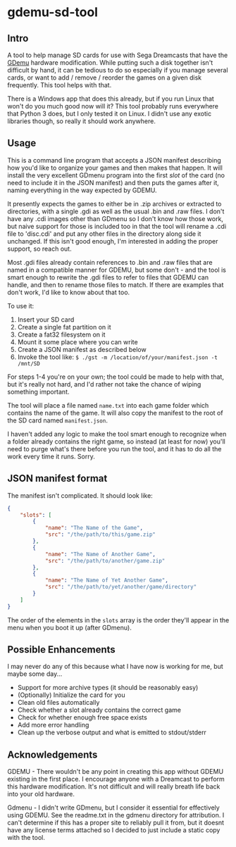 # gdemu-sd-tool

## Intro
A tool to help manage SD cards for use with Sega Dreamcasts that have the [GDemu](https://gdemu.wordpress.com/about/) hardware modification. While putting such a disk together isn't difficult by hand, it can be tedious to do so especially if you manage several cards, or want to add / remove / reorder the games on a given disk frequently. This tool helps with that.

There is a Windows app that does this already, but if you run Linux that won't do you much good now will it? This tool probably runs everywhere that Python 3 does, but I only tested it on Linux. I didn't use any exotic libraries though, so really it should work anywhere.

## Usage

This is a command line program that accepts a JSON manifest describing how you'd like to organize your games and then makes that happen. It will install the very excellent GDmenu program into the first _slot_ of the card (no need to include it in the JSON manifest) and then puts the games after it, naming everything in the way expected by GDEMU.

It presently expects the games to either be in .zip archives or extracted to directories, with a single .gdi as well as the usual .bin and .raw files. I don't have any .cdi images other than GDmenu so I don't know how those work, but naive support for those is included too in that the tool will rename a .cdi file to 'disc.cdi' and put any other files in the directory along side it unchanged. If this isn't good enough, I'm interested in adding the proper support, so reach out.

Most .gdi files already contain references to .bin and .raw files that are named in a compatible manner for GDEMU, but some don't - and the tool is smart enough to rewrite the .gdi files to refer to files that GDEMU can handle, and then to rename those files to match. If there are examples that don't work, I'd like to know about that too.

To use it:
1. Insert your SD card
2. Create a single fat partition on it
3. Create a fat32 filesystem on it
4. Mount it some place where you can write
5. Create a JSON manifest as described below
6. Invoke the tool like: `$ ./gst -m /location/of/your/manifest.json -t /mnt/SD`

For steps 1-4 you're on your own; the tool could be made to help with that, but it's really not hard, and I'd rather not take the chance of wiping something important.

The tool will place a file named `name.txt` into each game folder which contains the name of the game. It will also copy the manifest to the root of the SD card named `manifest.json`.

I haven't added any logic to make the tool smart enough to recognize when a folder already contains the right game, so instead (at least for now) you'll need to purge what's there before you run the tool, and it has to do all the work every time it runs. Sorry.

## JSON manifest format

The manifest isn't complicated. It should look like:

```json
{
    "slots": [
        {
            "name": "The Name of the Game",
            "src": "/the/path/to/this/game.zip"
        },
        {
            "name": "The Name of Another Game",
            "src": "/the/path/to/another/game.zip"
        },
        {
            "name": "The Name of Yet Another Game",
            "src": "/the/path/to/yet/another/game/directory"
        }
    ]
}
```

The order of the elements in the `slots` array is the order they'll appear in the menu when you boot it up (after GDmenu).

## Possible Enhancements

I may never do any of this because what I have now is working for me, but maybe some day...

* Support for more archive types (it should be reasonably easy)
* (Optionally) Initialize the card for you
* Clean old files automatically
* Check whether a slot already contains the correct game
* Check for whether enough free space exists
* Add more error handling
* Clean up the verbose output and what is emitted to stdout/stderr

## Acknowledgements

GDEMU - There wouldn't be any point in creating this app without GDEMU existing in the first place. I encourage anyone with a Dreamcast to perform this hardware modification. It's not difficult and will really breath life back into your old hardware.

Gdmenu - I didn't write GDmenu, but I consider it essential for effectively using GDEMU. See the readme.txt in the gdmenu directory for attribution. I can't determine if this has a proper site to reliably pull it from, but it doesnt have any license terms attached so I decided to just include a static copy with the tool.
